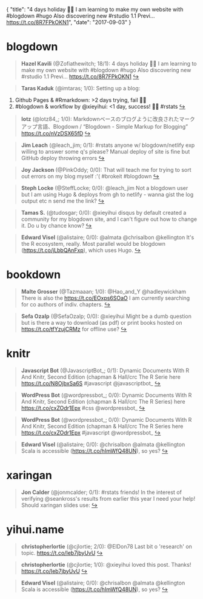 {
  "title": "4 days holiday 🙌🏻 I am learning to make my own website with #blogdown #hugo Also discovering new #rstudio 1.1 Previ… https://t.co/8R7FPkOKN1",
  "date": "2017-09-03"
}

# blogdown

> **Hazel Kavili** (@Zofiathewitch; 18/1): 4 days holiday 🙌🏻 I am learning to make my own website with #blogdown #hugo Also discovering new #rstudio 1.1 Previ… https://t.co/8R7FPkOKN1  [&#8618;](https://twitter.com/xieyihui/status/903949966674100224)

<!-- -->


> **Taras Kaduk** (@imtaras; 1/0): Setting up a blog: 
1) Github Pages &amp; #Rmarkdown: &gt;2 days trying, fail 👎🏻
2) #blogdown &amp; workflow by @xieyihui: &lt;1 day, success! 👍🏻
#rstats  [&#8618;](https://twitter.com/xieyihui/status/904476935543250946)

<!-- -->


> **lotz** (@lotz84_; 1/0): Markdownベースのブログように改良されたマークアップ言語、Blogdown / “Blogdown - Simple Markup for Blogging” https://t.co/nVzDSX65fD  [&#8618;](https://twitter.com/xieyihui/status/903827344304914432)

<!-- -->


> **Jim Leach** (@leach_jim; 0/1): #rstats anyone w/ blogdown/netlify exp willing to answer some q's please? Manual deploy of site is fine but GitHub deploy throwing errors  [&#8618;](https://twitter.com/xieyihui/status/904324271794683904)

<!-- -->


> **Joy Jackson** (@PinkOddy; 0/0): That will teach me for trying to sort out errors on my blog myself :'( #brokeit #blogdown  [&#8618;](https://twitter.com/xieyihui/status/904457701727637508)

<!-- -->


> **Steph Locke** (@SteffLocke; 0/0): @leach_jim Not a blogdown user but I am using Hugo &amp; deploys from gh to netlify - wanna gist the log output etc n send me the link?  [&#8618;](https://twitter.com/xieyihui/status/904366293268254720)

<!-- -->


> **Tamas S.** (@tudosgar; 0/0): @xieyihui disqus by default created a community for my blogdown site, and I can't figure out how to change it. Do u by chance know?  [&#8618;](https://twitter.com/xieyihui/status/904328779253866497)

<!-- -->


> **Edward Visel** (@alistaire; 0/0): @almata @chrisalbon @kellington It's the R ecosystem, really. Most parallel would be blogdown (https://t.co/jLbbQAnFxp), which uses Hugo.  [&#8618;](https://twitter.com/xieyihui/status/904316759586504707)

<!-- -->


# bookdown

> **Malte Grosser** (@Tazmaaan; 1/0): @Hao_and_Y @hadleywickham There is also the https://t.co/EOxps6SOaO I am currently searching for co authors of indiv. chapters.  [&#8618;](https://twitter.com/xieyihui/status/903946041174708224)

<!-- -->


> **Sefa Ozalp** (@SefaOzalp; 0/0): @xieyihui Might be a dumb question but is there a way to download (as pdf) or print books hosted on https://t.co/tfYzujCRMz for offline use?  [&#8618;](https://twitter.com/xieyihui/status/904059541356204032)

<!-- -->


# knitr

> **Javascript Bot** (@JavascriptBot_; 0/1): Dynamic Documents With R And Knitr, Second Edition (chapman &amp; Hall/crc The R Serie here  https://t.co/N8OjbxSa6S #javascript @javascriptbot_  [&#8618;](https://twitter.com/xieyihui/status/903847179621687296)

<!-- -->


> **WordPress Bot** (@wordpressbot_; 0/0): Dynamic Documents With R And Knitr, Second Edition (chapman &amp; Hall/crc The R Series) here  https://t.co/cxZOdr1Epx #css @wordpressbot_  [&#8618;](https://twitter.com/xieyihui/status/904308833597698049)

<!-- -->


> **WordPress Bot** (@wordpressbot_; 0/0): Dynamic Documents With R And Knitr, Second Edition (chapman &amp; Hall/crc The R Series here  https://t.co/cxZOdr1Epx #javascript @wordpressbot_  [&#8618;](https://twitter.com/xieyihui/status/904288629970882561)

<!-- -->


> **Edward Visel** (@alistaire; 0/0): @chrisalbon @almata @kellington Scala is accessible (https://t.co/hImWfQ48UN), so yes?  [&#8618;](https://twitter.com/xieyihui/status/904222523243548672)

<!-- -->


# xaringan

> **Jon Calder** (@jonmcalder; 0/1): #rstats friends! In the interest of verifying @seankross's results from earlier this year I need your help! Should xaringan slides use:  [&#8618;](https://twitter.com/xieyihui/status/904418472297459712)

<!-- -->


# yihui.name

> **christopherlortie** (@cjlortie; 2/0): @ElDon78 Last bit o 'research' on topic. https://t.co/Ieb7jbyUvU  [&#8618;](https://twitter.com/xieyihui/status/904384516868890625)

<!-- -->


> **christopherlortie** (@cjlortie; 1/0): @xieyihui loved this post. Thanks! https://t.co/Ieb7jbyUvU  [&#8618;](https://twitter.com/xieyihui/status/904385404618473473)

<!-- -->


> **Edward Visel** (@alistaire; 0/0): @chrisalbon @almata @kellington Scala is accessible (https://t.co/hImWfQ48UN), so yes?  [&#8618;](https://twitter.com/xieyihui/status/904222523243548672)

<!-- -->



